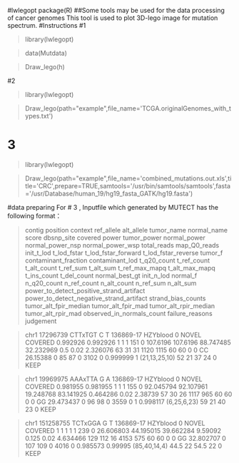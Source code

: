 #lwlegopt package(R)
##Some tools may be  used  for the data processing of cancer genomes
This tool is used to plot 3D-lego image for mutation spectrum.
#Instructions
#1
>library(lwlegopt)

>data(Mutdata)

>Draw_lego(h)

#2
>library(lwlegopt)

>Draw_lego(path="example",file_name='TCGA.originalGenomes_with_types.txt')

# 3
>library(lwlegopt)

>Draw_lego(path="example",file_name='combined_mutations.out.xls',title='CRC',prepare=TRUE,samtools='/usr/bin/samtools/samtools',fasta='/usr/Database/human_19/hg19_fasta_GATK/hg19.fasta')

#data preparing
For # 3 , Inputfile which generated by MUTECT has the following format：

>contig	position	context	ref_allele	alt_allele	tumor_name	normal_name	score	dbsnp_site	covered	power	tumor_power	normal_power	normal_power_nsp	normal_power_wsp	total_reads	map_Q0_reads	init_t_lod	t_lod_fstar	t_lod_fstar_forward	t_lod_fstar_reverse	tumor_f	contaminant_fraction	contaminant_lod	t_q20_count	t_ref_count	t_alt_count	t_ref_sum	t_alt_sum	t_ref_max_mapq	t_alt_max_mapq	t_ins_count	t_del_count	normal_best_gt	init_n_lod	normal_f	n_q20_count	n_ref_count	n_alt_count	n_ref_sum	n_alt_sum	power_to_detect_positive_strand_artifact	power_to_detect_negative_strand_artifact	strand_bias_counts	tumor_alt_fpir_median	tumor_alt_fpir_mad	tumor_alt_rpir_median	tumor_alt_rpir_mad	observed_in_normals_count	failure_reasons	judgement

>chr1	17296739	CTTxTGT	C	T	136869-17	HZYblood	0	NOVEL	COVERED	0.992926	0.992926	1	1	1	151	0	107.6196	107.6196	88.747485	32.232969	0.5	0.02	2.326076	63	31	31	1120	1115	60	60	0	0	CC	26.15388	0	85	87	0	3102	0	0.999999	1	(21,13,25,10)	52	21	37	24	0		KEEP

>chr1	19969975	AAAxTTA	G	A	136869-17	HZYblood	0	NOVEL	COVERED	0.981955	0.981955	1	1	1	155	0	92.045794	92.107961	19.248768	83.141925	0.464286	0.02	2.38739	57	30	26	1117	965	60	60	0	0	GG	29.473437	0	96	98	0	3559	0	1	0.998117	(6,25,6,23)	59	21	40	23	0		KEEP

>chr1	151258755	TCTxGGA	G	T	136869-17	HZYblood	0	NOVEL	COVERED	1	1	1	1	1	239	0	26.606803	44.195015	39.662284	9.59092	0.125	0.02	4.634466	129	112	16	4153	575	60	60	0	0	GG	32.802707	0	107	109	0	4016	0	0.985573	0.99995	(85,40,14,4)	44.5	22	54.5	22	0		KEEP
